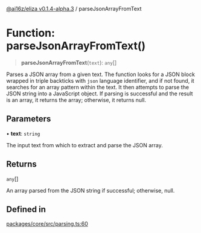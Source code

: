[@ai16z/eliza v0.1.4-alpha.3](../index.md) / parseJsonArrayFromText

# Function: parseJsonArrayFromText()

> **parseJsonArrayFromText**(`text`): `any`[]

Parses a JSON array from a given text. The function looks for a JSON block wrapped in triple backticks
with `json` language identifier, and if not found, it searches for an array pattern within the text.
It then attempts to parse the JSON string into a JavaScript object. If parsing is successful and the result
is an array, it returns the array; otherwise, it returns null.

## Parameters

• **text**: `string`

The input text from which to extract and parse the JSON array.

## Returns

`any`[]

An array parsed from the JSON string if successful; otherwise, null.

## Defined in

[packages/core/src/parsing.ts:60](https://github.com/Sifchain/sa-eliza/blob/main/packages/core/src/parsing.ts#L60)
